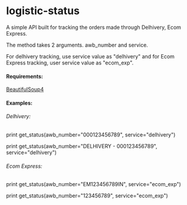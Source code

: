 # logistic-status
A simple API built for tracking the orders made through Delhivery, Ecom Express.


The method takes 2 arguments. awb_number and service. 

For delhivery tracking, use service value as "delhivery" and for Ecom Express tracking, user service value as "ecom_exp".

#### Requirements:
<a href="https://pypi.python.org/pypi/beautifulsoup4/4.3.2">BeautifulSoup4</a>


#### Examples:

###### Delhivery:
print get_status(awb_number="000123456789", service="delhivery")

print get_status(awb_number="DELHIVERY - 000123456789", service="delhivery")

###### Ecom Express:
print get_status(awb_number="EM123456789IN", service="ecom_exp")

print get_status(awb_number="123456789", service="ecom_exp")


